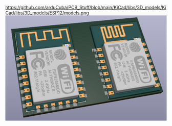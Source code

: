 https://github.com/arduCuba/PCB_Stuff/blob/main/KiCad/libs/3D_models/KiCad/libs/3D_models/ESP12/models.png
![Optional Text](../ESP12_ESP12F/models.png)
